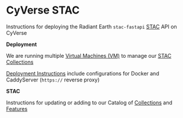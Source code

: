 # CyVerse STAC 

Instructions for deploying the Radiant Earth `stac-fastapi` [STAC](https://stacspec.org/en) API on CyVerse

**Deployment**

We are running multiple [Virtual Machines (VM)](./vms.md) to manage our [STAC Collections](./collections.md)

[Deployment Instructions](./deploy.md) include configurations for Docker and CaddyServer (`https://` reverse proxy)

**STAC** 

Instructions for updating or adding to our Catalog of [Collections](./collections.md) and [Features](./features.md) 
